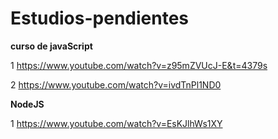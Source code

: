 # Estudios-pendientes


**curso de javaScript**

1 https://www.youtube.com/watch?v=z95mZVUcJ-E&t=4379s

2 https://www.youtube.com/watch?v=ivdTnPl1ND0

**NodeJS**

1 https://www.youtube.com/watch?v=EsKJlhWs1XY